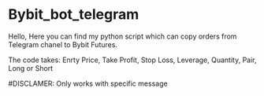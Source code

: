 # Bybit_bot_telegram

Hello, 
Here you can find my python script which can copy orders from Telegram chanel to Bybit Futures.

The code takes: Enrty Price, Take Profit, Stop Loss, Leverage, Quantity, Pair, Long or Short

#DISCLAMER: Only works with specific message


